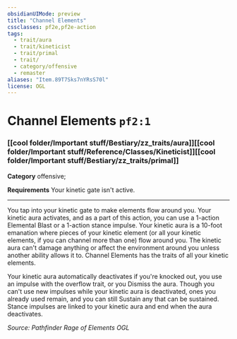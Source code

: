 ```yaml
---
obsidianUIMode: preview
title: "Channel Elements"
cssclasses: pf2e,pf2e-action
tags:
  - trait/aura
  - trait/kineticist
  - trait/primal
  - trait/
  - category/offensive
  - remaster
aliases: "Item.89T7Sks7nYRsS70l"
license: OGL
---
```

# Channel Elements `pf2:1`

### [[cool folder/Important stuff/Bestiary/zz_traits/aura]][[cool folder/Important stuff/Reference/Classes/Kineticist]][[cool folder/Important stuff/Bestiary/zz_traits/primal]]

**Category** offensive; 




**Requirements** Your kinetic gate isn't active.

* * *

You tap into your kinetic gate to make elements flow around you. Your kinetic aura activates, and as a part of this action, you can use a 1-action Elemental Blast or a 1-action stance impulse. Your kinetic aura is a 10-foot emanation where pieces of your kinetic element (or all your kinetic elements, if you can channel more than one) flow around you. The kinetic aura can't damage anything or affect the environment around you unless another ability allows it to. Channel Elements has the traits of all your kinetic elements.

Your kinetic aura automatically deactivates if you're knocked out, you use an impulse with the overflow trait, or you Dismiss the aura. Though you can't use new impulses while your kinetic aura is deactivated, ones you already used remain, and you can still Sustain any that can be sustained. Stance impulses are linked to your kinetic aura and end when the aura deactivates.

*Source: Pathfinder Rage of Elements*
*OGL*